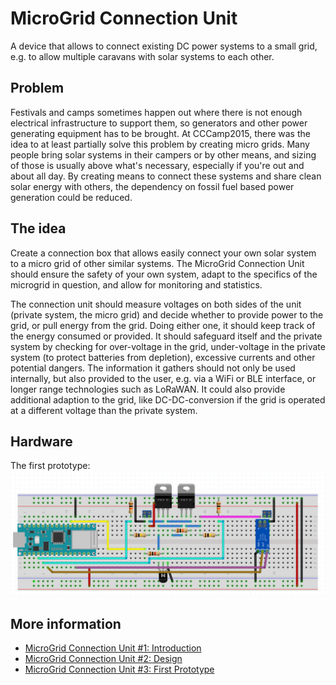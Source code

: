 # MicroGrid Connection Unit
A device that allows to connect existing DC power systems to a small grid, e.g. to allow multiple caravans with solar systems to each other.

## Problem
Festivals and camps sometimes happen out where there is not enough electrical infrastructure to support them, so generators and other power generating equipment has to be brought. At CCCamp2015, there was the idea to at least partially solve this problem by creating micro grids. Many people bring solar systems in their campers or by other means, and sizing of those is usually above what's necessary, especially if you're out and about all day. By creating means to connect these systems and share clean solar energy with others, the dependency on fossil fuel based power generation could be reduced.

## The idea
Create a connection box that allows easily connect your own solar system to a micro grid of other similar systems. The MicroGrid Connection Unit should ensure the safety of your own system, adapt to the specifics of the microgrid in question, and allow for monitoring and statistics.

The connection unit should measure voltages on both sides of the unit (private system, the micro grid) and decide whether to provide power to the grid, or pull energy from the grid. Doing either one, it should keep track of the energy consumed or provided. It should safeguard itself and the private system by checking for over-voltage in the grid, under-voltage in the private system (to protect batteries from depletion), excessive currents and other potential dangers. The information it gathers should not only be used internally, but also provided to the user, e.g. via a WiFi or BLE interface, or longer range technologies such as LoRaWAN. It could also provide additional adaption to the grid, like DC-DC-conversion if the grid is operated at a different voltage than the private system.

## Hardware
The first prototype:
![Breadboard design](./images/breadboard.png)

## More information
* [MicroGrid Connection Unit #1: Introduction](https://www.element14.com/community/community/design-challenges/design-for-a-cause-2021/blog/2021/04/19/microgrid-connection-unit-1-introduction)
* [MicroGrid Connection Unit #2: Design](https://www.element14.com/community/community/design-challenges/design-for-a-cause-2021/blog/2021/04/29/microgrid-connection-unit-2-design)
* [MicroGrid Connection Unit #3: First Prototype](https://www.element14.com/community/community/design-challenges/design-for-a-cause-2021/blog/2021/05/09/microgrid-connection-unit-3-first-prototype)
